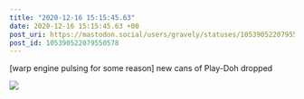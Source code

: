 ```yaml
---
title: "2020-12-16 15:15:45.63"
date: 2020-12-16 15:15:45.63 +00
post_uri: https://mastodon.social/users/gravely/statuses/105390522079550578
post_id: 105390522079550578
---
```

[warp engine pulsing for some reason] new cans of Play-Doh dropped


![](/images/105390521942678988.jpg)

